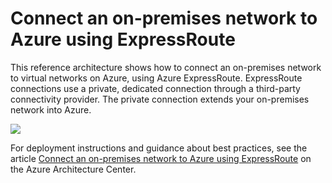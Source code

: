 # Connect an on-premises network to Azure using ExpressRoute

This reference architecture shows how to connect an on-premises network to virtual networks on Azure, using Azure ExpressRoute. ExpressRoute connections use a private, dedicated connection through a third-party connectivity provider. The private connection extends your on-premises network into Azure.

![](https://docs.microsoft.com/azure/architecture/reference-architectures/hybrid-networking/images/expressroute.png)

For deployment instructions and guidance about best practices, see the article [Connect an on-premises network to Azure using ExpressRoute](https://docs.microsoft.com/azure/architecture/reference-architectures/hybrid-networking/expressroute) on the Azure Architecture Center.
